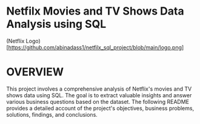 # Netfilx Movies and TV Shows Data Analysis using SQL

(Netflix Logo)[https://github.com/abinadass1/netfilx_sql_project/blob/main/logo.png]

# OVERVIEW

This project involves a comprehensive analysis of Netflix's movies and TV shows data using SQL. The goal is to extract valuable insights and answer various business questions based on the dataset. The following README provides a detailed account of the project's objectives, business problems, solutions, findings, and conclusions.
